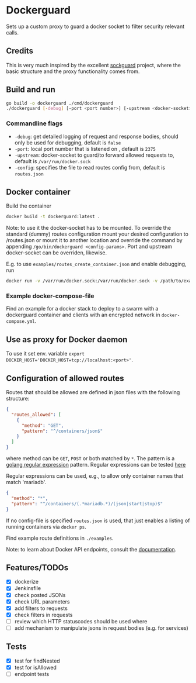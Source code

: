 # Dockerguard

Sets up a custom proxy to guard a docker socket to filter security relevant calls.

## Credits

This is very much inspired by the excellent [sockguard](https://github.com/buildkite/sockguard) project, where the basic structure and the proxy functionality comes from.

## Build and run

```bash
go build -o dockerguard ./cmd/dockerguard
./dockerguard [-debug] [-port <port number>] [-upstream <docker-socket>] [-config </path/to/routes.json>]
```

### Commandline flags

* `-debug`: get detailed logging of request and response bodies, should only be used for debugging, default is `false`
* `-port`: local port number that is listened on , default is `2375`
* `-upstream`: docker-socket to guard/to forward allowed requests to, default is `/var/run/docker.sock`
* `-config`: specifies the file to read routes config from, default is `routes.json`


## Docker container

Build the container

```bash
docker build -t dockerguard:latest .
```

Note: to use it the docker-socket has to be mounted. To override the standard (dummy) routes configuration mount your desired configuration to /routes.json or mount it to another location and override the command by appending `/go/bin/dockerguard <config-params>`. Port and upstream docker-socket can be overriden, likewise.

E.g. to use `examples/routes_create_container.json` and enable debugging, run

```bash
docker run -v /var/run/docker.sock:/var/run/docker.sock -v /path/to/examples/routes_create_container.json:/routes.json -p 2375:2375 dockerguard /go/bin/dockerguard -debug=true
```

### Example docker-compose-file

Find an example for a docker stack to deploy to a swarm with a dockerguard container and clients with an encrypted network in `docker-compose.yml`.

## Use as proxy for Docker daemon

To use it set env. variable `export DOCKER_HOST='DOCKER_HOST=tcp://localhost:<port>'`.



## Configuration of allowed routes

Routes that should be allowed are defined in json files with the following structure:

```json
{
  "routes_allowed": [
    {
      "method": "GET",
      "pattern": "^/containers/json$"
    }
  ]
}
```

where method can be `GET`, `POST` or both matched by `*`. The pattern is a [golang regular expression](https://golang.org/pkg/regexp/syntax/) pattern. Regular expressions can be tested [here](https://regex101.com/)

Regular expressions can be used, e.g., to allow only container names that match 'mariadb'.

```json
{
  "method": "*",
  "pattern": "^/containers/(.*mariadb.*)/(json|start|stop)$"
}
```

If no config-file is specified `routes.json` is used, that just enables a listing of running containers via `docker ps`.

Find example route definitions in `./examples`.


Note: to learn about Docker API endpoints, consult the [documentation](https://docs.docker.com/engine/api/v1.40/).

## Features/TODOs

* [x] dockerize
* [x] Jenkinsfile
* [x] check posted JSONs
* [x] check URL parameters
* [x] add filters to requests
* [x] check filters in requests
* [ ] review which HTTP statuscodes should be used where
* [ ] add mechanism to manipulate jsons in request bodies (e.g. for services)

## Tests

* [x] test for findNested
* [x] test for isAllowed
* [ ] endpoint tests
